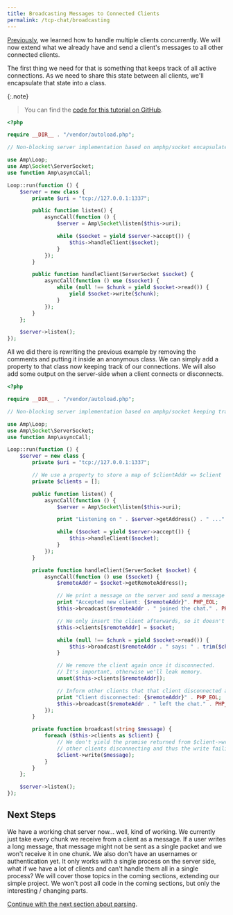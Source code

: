 ```yaml
---
title: Broadcasting Messages to Connected Clients
permalink: /tcp-chat/broadcasting
---
```


[Previously](basic-echo-server), we learned how to handle multiple clients concurrently. We will now extend what we already have and send a client's messages to all other connected clients.

The first thing we need for that is something that keeps track of all active connections. As we need to share this state between all clients, we'll encapsulate that state into a class.

{:.note}
> You can find the [code for this tutorial on GitHub](https://github.com/amphp/getting-started/tree/master/3-broadcasting).

```php
<?php

require __DIR__ . "/vendor/autoload.php";

// Non-blocking server implementation based on amphp/socket encapsulated in a class.

use Amp\Loop;
use Amp\Socket\ServerSocket;
use function Amp\asyncCall;

Loop::run(function () {
    $server = new class {
        private $uri = "tcp://127.0.0.1:1337";

        public function listen() {
            asyncCall(function () {
                $server = Amp\Socket\listen($this->uri);

                while ($socket = yield $server->accept()) {
                    $this->handleClient($socket);
                }
            });
        }

        public function handleClient(ServerSocket $socket) {
            asyncCall(function () use ($socket) {
                while (null !== $chunk = yield $socket->read()) {
                    yield $socket->write($chunk);
                }
            });
        }
    };

    $server->listen();
});
```

All we did there is rewriting the previous example by removing the comments and putting it inside an anonymous class. We can simply add a property to that class now keeping track of our connections. We will also add some output on the server-side when a client connects or disconnects.

```php
<?php

require __DIR__ . "/vendor/autoload.php";

// Non-blocking server implementation based on amphp/socket keeping track of connections.

use Amp\Loop;
use Amp\Socket\ServerSocket;
use function Amp\asyncCall;

Loop::run(function () {
    $server = new class {
        private $uri = "tcp://127.0.0.1:1337";

        // We use a property to store a map of $clientAddr => $client
        private $clients = [];

        public function listen() {
            asyncCall(function () {
                $server = Amp\Socket\listen($this->uri);

                print "Listening on " . $server->getAddress() . " ..." . PHP_EOL;

                while ($socket = yield $server->accept()) {
                    $this->handleClient($socket);
                }
            });
        }

        private function handleClient(ServerSocket $socket) {
            asyncCall(function () use ($socket) {
                $remoteAddr = $socket->getRemoteAddress();

                // We print a message on the server and send a message to each client
                print "Accepted new client: {$remoteAddr}". PHP_EOL;
                $this->broadcast($remoteAddr . " joined the chat." . PHP_EOL);

                // We only insert the client afterwards, so it doesn't get its own join message
                $this->clients[$remoteAddr] = $socket;

                while (null !== $chunk = yield $socket->read()) {
                    $this->broadcast($remoteAddr . " says: " . trim($chunk) . PHP_EOL);
                }

                // We remove the client again once it disconnected.
                // It's important, otherwise we'll leak memory.
                unset($this->clients[$remoteAddr]);

                // Inform other clients that that client disconnected and also print it in the server.
                print "Client disconnected: {$remoteAddr}" . PHP_EOL;
                $this->broadcast($remoteAddr . " left the chat." . PHP_EOL);
            });
        }

        private function broadcast(string $message) {
            foreach ($this->clients as $client) {
                // We don't yield the promise returned from $client->write() here as we don't care about
                // other clients disconnecting and thus the write failing.
                $client->write($message);
            }
        }
    };

    $server->listen();
});
```

## Next Steps

We have a working chat server now... well, kind of working. We currently just take every chunk we receive from a client as a message. If a user writes a long message, that message might not be sent as a single packet and we won't receive it in one chunk. We also don't have an usernames or authentication yet. It only works with a single process on the server side, what if we have a lot of clients and can't handle them all in a single process? We will cover those topics in the coming sections, extending our simple project. We won't post all code in the coming sections, but only the interesting / changing parts.

[Continue with the next section about parsing](parsing).
